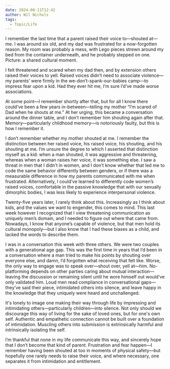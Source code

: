 ```yaml
---
date: 2024-08-11T12:42
author: Wil Nichols
tags:
  - Topic/Life
---
```


I remember the last time that a parent raised their voice to—shouted at—me. I was around six old, and my dad was frustrated for a now-forgotten reason. My room was probably a mess, with Lego pieces strewn around my bed from the container underneath, and he probably stepped on one. Picture: a shared cultural moment.

I felt threatened and scared when my dad then, and by extension others raised their voices to yell. Raised voices didn’t need to associate violence—my parents’ were firmly in the we-don’t-spank-our-babies camp—to impress fear upon a kid. Had they ever hit me, I’m sure I’d’ve made worse associations. 

At some point—I remember shortly after that, but for all I know there could’ve been a few years in-between—telling my mother “I’m scared of Dad when he shouts at me.” At her urging, this became a conversation around the dinner table, and I don’t remember him shouting again after that. Memory—particularly childhood memory—is notoriously faulty, but this is how I remember it.

I don’t remember whether my mother shouted at me. I remember the distinction between her raised voice, his raised voice, his shouting, and his shouting at me. I’m unsure the degree to which I asserted that distinction myself as a kid: when a man shouted, it was aggressive and threatening, whereas when a woman raises her voice, it was something else. I saw a threat in men that I didn’t in women, and I don’t know whether that led me to code the same behavior differently between genders, or if there was a measurable difference in how my parents communicated with me when frustrated. Alternatively, I could’ve learned to differently code women’s raised voices, comfortable in the passive knowledge that with our sexually dimorphic bodies, I was less likely to experience interpersonal violence.

Twenty-five years later, I rarely think about this. Increasingly as I think about kids, and the values we want to engender, this comes to mind. This last week however I recognized that I view threatening communication as uniquely men’s domain, and I needed to figure out where that came from. Nowadays, I know that anyone’s capable of violence, but that men hold its cultural monopoly—but I also know that I had these biases as a child, and lacked the words to describe them.

I was in a conversation this week with three others. We were two couples with a generational age gap. This was the first time in years that I’d been in a conversation where a man tried to make his points by shouting over everyone else, and damn, I’d forgotten what receiving that felt like. Worse, the only way to engage was to speak over—shout over, yell at—him. No-platforming depends on other parties caring about mutual interaction—leaving the discussion or remaining silent until he wore himself out would’ve only validated him. Loud men read compliance in conversational gaps—they’ve said their piece, intimidated others into silence, and leave happy in the knowledge that they uniquely were heard and unchallenged.

It's lonely to image one making their way through life by impressing and intimidating others—particularly children—into silence. Not only should we discourage this way of living for the sake of loved ones, but for one's own self. Authentic and empathetic connection cannot be built over a foundation of intimidation. Muscling others into submission is extrinsically harmful and intrinsically isolating the self.

I’m thankful that none in my life communicate this way, and sincerely hope that I don’t become that kind of parent. Frustration and fear happen—I remember having been shouted at too in moments of physical safety—but hopefully one rarely needs to raise their voice, and where necessary, one separates it from intimidation and entitlement.